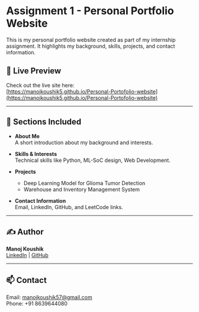 # Assignment 1 - Personal Portfolio Website

This is my personal portfolio website created as part of my internship assignment. It highlights my background, skills, projects, and contact information.

## 🔗 Live Preview

Check out the live site here:  
[https://manojkoushik5.github.io/Personal-Portofolio-website](https://manojkoushik5.github.io/Personal-Portofolio-website)

---

## 📌 Sections Included

- **About Me**  
  A short introduction about my background and interests.

- **Skills & Interests**  
  Technical skills like Python, ML-SoC design, Web Development.

- **Projects**  
  - Deep Learning Model for Glioma Tumor Detection  
  - Warehouse and Inventory Management System

- **Contact Information**  
  Email, LinkedIn, GitHub, and LeetCode links.

---

## ✍️ Author

**Manoj Koushik**  
[LinkedIn](https://www.linkedin.com/in/manoj-koushik-242ab8259/) | [GitHub](https://github.com/ManojKoushik5)

---

## 📫 Contact

Email: [manojkoushik57@gmail.com](mailto:manojkoushik57@gmail.com)  
Phone: +91 8639644080
